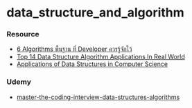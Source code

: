 # data_structure_and_algorithm

### Resource
- [6 Algorithms พื้นฐาน ที่ Developer ควรรู้จักไว้](https://www.techstarthailand.com/blog/detail/6-Algorithms-Every-Developer-Should-Know/1983)
- [Top 14 Data Structure Algorithm Applications In Real World ](https://cselectricalandelectronics.com/top-14-data-structure-algorithm-applications-in-real-world/)
- [Applications of Data Structures in Computer Science](https://csveda.com/data-structure/applications-of-data-structures/)

### Udemy
- [master-the-coding-interview-data-structures-algorithms](https://www.udemy.com/course/master-the-coding-interview-data-structures-algorithms/learn/lecture/12202018?components=add_to_cart%2Cavailable_coupons%2Cbuy_button%2Cbuy_for_team%2Ccacheable_buy_button%2Ccacheable_deal_badge%2Ccacheable_discount_expiration%2Ccacheable_price_text%2Ccacheable_purchase_text%2Ccurated_for_ufb_notice_context%2Cdeal_badge%2Cdiscount_expiration%2Cgift_this_course%2Cincentives%2Cinstructor_links%2Clifetime_access_context%2Cmoney_back_guarantee%2Cprice_text%2Cpurchase_tabs_context%2Cpurchase%2Crecommendation%2Credeem_coupon%2Csidebar_container%2Cpurchase_body_container#overview)
